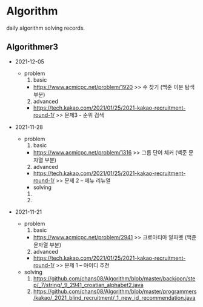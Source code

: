 # Algorithm
daily algorithm solving records.

## Algorithmer3
- 2021-12-05
  - problem
    1. basic
      - https://www.acmicpc.net/problem/1920 >> 수 찾기 (백준 이분 탐색 부분)
    2. advanced
      - https://tech.kakao.com/2021/01/25/2021-kakao-recruitment-round-1/ >> 문제3 - 순위 검색

- 2021-11-28
  - problem
    1. basic
      - https://www.acmicpc.net/problem/1316 >> 그룹 단어 체커 (백준 문자열 부분)
    2. advanced
      - https://tech.kakao.com/2021/01/25/2021-kakao-recruitment-round-1/ >> 문제 2 – 메뉴 리뉴얼
	- solving
    1. 	
    2. 	

- 2021-11-21
  - problem
    1. basic
      - https://www.acmicpc.net/problem/2941 >> 크로아티아 알파벳 (백준 문자열 부분)
    2. advanced
      - https://tech.kakao.com/2021/01/25/2021-kakao-recruitment-round-1/ >> 문제 1 – 아이디 추천
  - solving
    1. https://github.com/chans08/Algorithm/blob/master/backjoon/step/_7/string/_9_2941_croatian_alphabet2.java
    2. https://github.com/chans08/Algorithm/blob/master/programmers/kakao/_2021_blind_recruitment/_1_new_id_recommendation.java